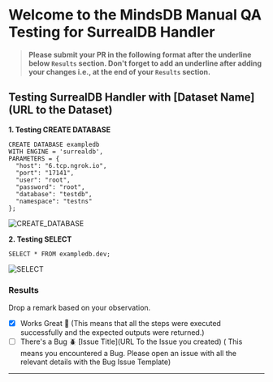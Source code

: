 # Welcome to the MindsDB Manual QA Testing for SurrealDB Handler

> **Please submit your PR in the following format after the underline below `Results` section.
> Don't forget to add an underline after adding your changes i.e., at the end of your `Results` section.**

## Testing SurrealDB Handler with [Dataset Name](URL to the Dataset)

**1. Testing CREATE DATABASE**

```
CREATE DATABASE exampledb
WITH ENGINE = 'surrealdb',
PARAMETERS = {
  "host": "6.tcp.ngrok.io",
  "port": "17141",
  "user": "root",
  "password": "root",
  "database": "testdb",
  "namespace": "testns"
};
```

![CREATE_DATABASE](https://github.com/mindsdb/mindsdb/assets/75406794/3f742332-ee22-433a-9274-8c658c19d4dd)

**2. Testing SELECT**

```
SELECT * FROM exampledb.dev;
```

![SELECT](https://github.com/mindsdb/mindsdb/assets/75406794/5fba7fb5-f0b4-4d5c-b6ac-67fe52b9c8a8)

### Results

Drop a remark based on your observation.
- [x] Works Great 💚 (This means that all the steps were executed successfully and the expected outputs were returned.)
- [ ] There's a Bug 🪲 [Issue Title](URL To the Issue you created) ( This means you encountered a Bug.
Please open an issue with all the relevant details with the Bug Issue Template)

---